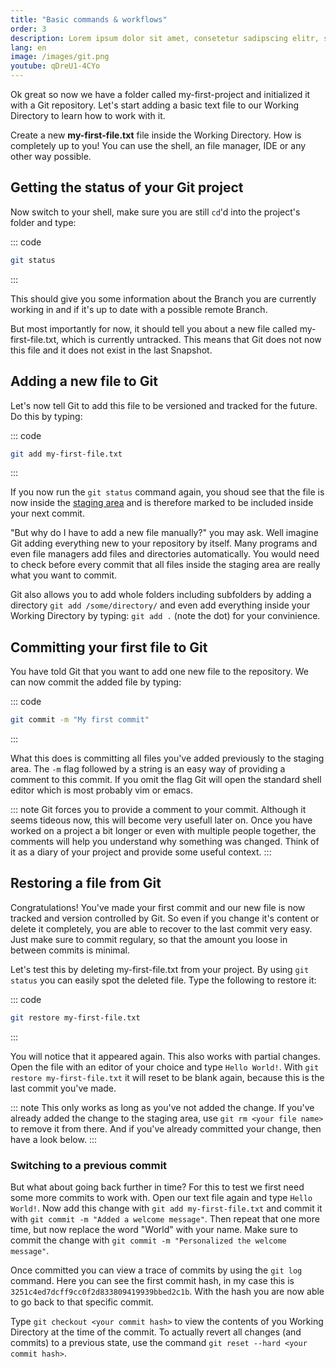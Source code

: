 ```yaml
---
title: "Basic commands & workflows"
order: 3
description: Lorem ipsum dolor sit amet, consetetur sadipscing elitr, sed diam nonumy eirmod tempor invidunt ut labore et dolore magna aliquyam erat, sed diam voluptua.
lang: en
image: /images/git.png
youtube: qDreU1-4CYo
---
```

Ok great so now we have a folder called my-first-project and initialized it with a Git repository. Let's start adding a basic text file to our Working Directory to learn how to work with it.

Create a new **my-first-file.txt** file inside the Working Directory. How is completely up to you! You can use the shell, an file manager, IDE or any other way possible.

## Getting the status of your Git project
Now switch to your shell, make sure you are still `cd`'d into the project's folder and type:

::: code
``` sh
git status
```
:::

This should give you some information about the Branch you are currently working in and if it's up to date with a possible remote Branch.

But most importantly for now, it should tell you about a new file called my-first-file.txt, which is currently untracked. This means that Git does not now this file and it does not exist in the last Snapshot.

## Adding a new file to Git
Let's now tell Git to add this file to be versioned and tracked for the future. Do this by typing:

::: code
``` sh
git add my-first-file.txt
```
:::

If you now run the `git status` command again, you shoud see that the file is now inside the [staging area](/tutorials/git-version-control/theory/#changing-files) and is therefore marked to be included inside your next commit.

"But why do I have to add a new file manually?" you may ask. Well imagine Git adding everything new to your repository by itself. Many programs and even file managers add files and directories automatically. You would need to check before every commit that all files inside the staging area are really what you want to commit. 

Git also allows you to add whole folders including subfolders by adding a directory `git add /some/directory/` and even add everything inside your Working Directory by typing: `git add .` (note the dot) for your convinience.

## Committing your first file to Git
You have told Git that you want to add one new file to the repository. We can now commit the added file by typing:

::: code
``` sh
git commit -m "My first commit"
```
:::

What this does is committing all files you've added previously to the staging area. The `-m` flag followed by a string is an easy way of providing a comment to this commit. If you omit the flag Git will open the standard shell editor which is most probably vim or emacs. 

::: note
Git forces you to provide a comment to your commit. Although it seems tideous now, this will become very usefull later on. Once you have worked on a project a bit longer or even with multiple people together, the comments will help you understand why something was changed. Think of it as a diary of your project and provide some useful context.
:::

## Restoring a file from Git
Congratulations! You've made your first commit and our new file is now tracked and version controlled by Git. So even if you change it's content or delete it completely, you are able to recover to the last commit very easy. Just make sure to commit regulary, so that the amount you loose in between commits is minimal.

Let's test this by deleting my-first-file.txt from your project. By using `git status` you can easily spot the deleted file. Type the following to restore it:

::: code
``` sh
git restore my-first-file.txt
```
:::

You will notice that it appeared again. This also works with partial changes. Open the file with an editor of your choice and type `Hello World!`. With `git restore my-first-file.txt` it will reset to be blank again, because this is the last commit you've made.

::: note
This only works as long as you've not added the change. If you've already added the change to the staging area, use `git rm <your file name>` to remove it from there. And if you've already committed your change, then have a look below.
:::

### Switching to a previous commit
But what about going back further in time? For this to test we first need some more commits to work with. Open our text file again and type `Hello World!`. Now add this change with `git add my-first-file.txt` and commit it with `git commit -m "Added a welcome message"`. Then repeat that one more time, but now replace the word "World" with your name. Make sure to commit the change with `git commit -m "Personalized the welcome message"`.

Once committed you can view a trace of commits by using the `git log` command. Here you can see the first commit hash, in my case this is `3251c4ed7dcff9cc0f2d833809419939bbed2c1b`. With the hash you are now able to go back to that specific commit.

Type `git checkout <your commit hash>` to view the contents of you Working Directory at the time of the commit.
To actually revert all changes (and commits) to a previous state, use the command `git reset --hard <your commit hash>`. 

<!-- Once committed you can view a trace of commits by using the `git log` command. To add a bit more visualisation I would recommend to add some parameters like `git log --all --graph --decorate`. -->